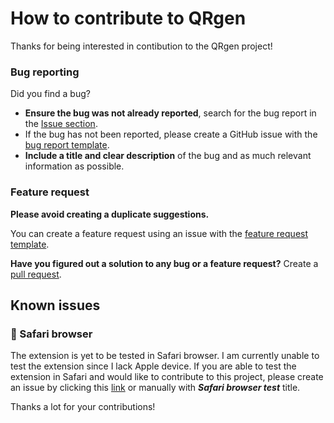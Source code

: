 # How to contribute to QRgen
Thanks for being interested in contibution to the QRgen project!

### Bug reporting
Did you find a bug?
- **Ensure the bug was not already reported**, search for the bug report in the [Issue section](https://www.github.com/Stepan02/qrgen/issues).
- If the bug has not been reported, please create a GitHub issue with the [bug report template](https://github.com/Stepan02/qrgen/issues/new?template=bug-report.md).
- **Include a title and clear description** of the bug and as much relevant information as possible.

### Feature request
**Please avoid creating a duplicate suggestions.**

You can create a feature request using an issue with the [feature request template](https://github.com/Stepan02/qrgen/issues/new?template=feature-suggestion.md).

**Have you figured out a solution to any bug or a feature request?** Create a [pull request](https://github.com/Stepan02/qrgen/pulls).

## Known issues
### 🍎 Safari browser
The extension is yet to be tested in Safari browser. I am currently unable to test the extension since I lack Apple device.
If you are able to test the extension in Safari and would like to contribute to this project, please create an issue by clicking this [link](https://github.com/stepan02/qrgen/issues/new?title=Safari+browser+test) or manually with ***Safari browser test*** title.

Thanks a lot for your contributions!
